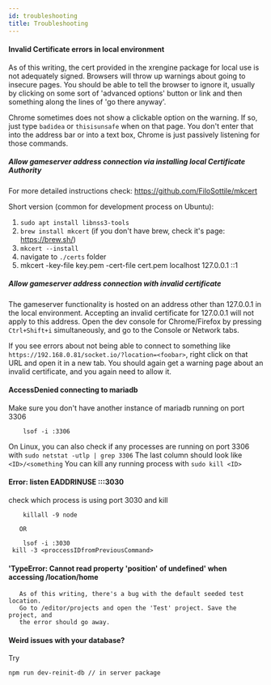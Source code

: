 ```yaml
---
id: troubleshooting
title: Troubleshooting
---
```


   #### Invalid Certificate errors in local environment

   As of this writing, the cert provided in the xrengine package for local use
   is not adequately signed. Browsers will throw up warnings about going to insecure pages.
   You should be able to tell the browser to ignore it, usually by clicking on some sort
   of 'advanced options' button or link and then something along the lines of 'go there anyway'.

   Chrome sometimes does not show a clickable option on the warning. If so, just
   type ```badidea``` or ```thisisunsafe``` when on that page. You don't enter that into the
   address bar or into a text box, Chrome is just passively listening for those commands.

   ##### Allow gameserver address connection via installing local Certificate Authority
   For more detailed instructions check: https://github.com/FiloSottile/mkcert

   Short version (common for development process on Ubuntu):
   1. `sudo apt install libnss3-tools`
   2. `brew install mkcert` (if you don't have brew, check it's page: https://brew.sh/)
   3. `mkcert --install`
   4. navigate to `./certs` folder
   5. mkcert -key-file key.pem -cert-file cert.pem localhost 127.0.0.1 ::1

   ##### Allow gameserver address connection with invalid certificate

   The gameserver functionality is hosted on an address other than 127.0.0.1 in the local
   environment. Accepting an invalid certificate for 127.0.0.1 will not apply to this address.
   Open the dev console for Chrome/Firefox by pressing ```Ctrl+Shift+i``` simultaneously, and
   go to the Console or Network tabs.

   If you see errors about not being able to connect to
   something like ```https://192.168.0.81/socket.io/?location=<foobar>```, right click on
   that URL and open it in a new tab. You should again get a warning page about an invalid
   certificate, and you again need to allow it.  

   #### AccessDenied connecting to mariadb

   Make sure you don't have another instance of mariadb running on port 3306
   ```
       lsof -i :3306
   ```

   On Linux, you can also check if any processes are running on port 3306 with
   ```sudo netstat -utlp | grep 3306```
   The last column should look like ```<ID>/<something```
   You can kill any running process with ```sudo kill <ID>```

   #### Error: listen EADDRINUSE :::3030

   check which process is using port 3030 and kill
   ```
       killall -9 node
   ```
       OR
   ```
       lsof -i :3030
   	kill -3 <proccessIDfromPreviousCommand>
   ```

   #### 'TypeError: Cannot read property 'position' of undefined' when accessing /location/home
       As of this writing, there's a bug with the default seeded test location.
       Go to /editor/projects and open the 'Test' project. Save the project, and
       the error should go away.

   #### Weird issues with your database?
   Try
   ```
   npm run dev-reinit-db // in server package
   ```
